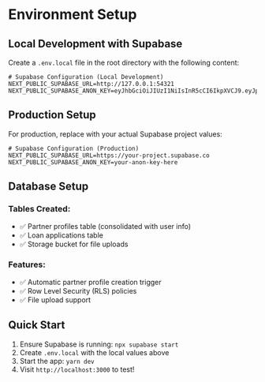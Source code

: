 # Environment Setup

## Local Development with Supabase

Create a `.env.local` file in the root directory with the following content:

```env
# Supabase Configuration (Local Development)
NEXT_PUBLIC_SUPABASE_URL=http://127.0.0.1:54321
NEXT_PUBLIC_SUPABASE_ANON_KEY=eyJhbGciOiJIUzI1NiIsInR5cCI6IkpXVCJ9.eyJpc3MiOiJzdXBhYmFzZS1kZW1vIiwicm9sZSI6ImFub24iLCJleHAiOjE5ODM4MTI5OTZ9.CRXP1A7WOeoJeXxjNni43kdQwgnWNReilDMblYTn_I0
```

## Production Setup

For production, replace with your actual Supabase project values:

```env
# Supabase Configuration (Production)
NEXT_PUBLIC_SUPABASE_URL=https://your-project.supabase.co
NEXT_PUBLIC_SUPABASE_ANON_KEY=your-anon-key-here
```

## Database Setup

### Tables Created:

- ✅ Partner profiles table (consolidated with user info)
- ✅ Loan applications table
- ✅ Storage bucket for file uploads

### Features:

- ✅ Automatic partner profile creation trigger
- ✅ Row Level Security (RLS) policies
- ✅ File upload support

## Quick Start

1. Ensure Supabase is running: `npx supabase start`
2. Create `.env.local` with the local values above
3. Start the app: `yarn dev`
4. Visit `http://localhost:3000` to test!
